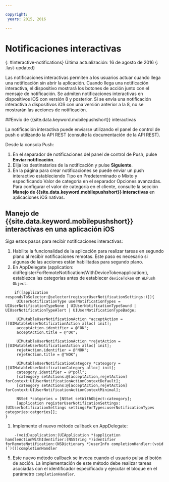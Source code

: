 ```yaml
---

copyright:
 years: 2015, 2016

---
```


# Notificaciones interactivas
{: #interactive-notifications}
Última actualización: 16 de agosto de 2016
{: .last-updated}

Las notificaciones interactivas permiten a los usuarios actuar cuando llega una notificación sin abrir la aplicación. Cuando llega una notificación interactiva, el dispositivo mostrará los botones de acción junto con el mensaje de notificación. Se admiten notificaciones interactivas en dispositivos iOS con versión 8 y posterior. Si se envía una notificación interactiva a dispositivos iOS con una versión anterior a la 8, no se mostrarán las acciones de notificación.

##Envío de {{site.data.keyword.mobilepushshort}} interactivas


La notificación interactiva puede enviarse utilizando el panel de control de push o utilizando la API REST (consulte la documentación de la API REST).

Desde la consola Push: 



1. En el separador de notificaciones del panel de control de Push, pulse **Enviar notificación**.  
2. Elija los destinatarios de la notificación y pulse **Siguiente**.  
3. En la página para crear notificaciones se puede enviar un push interactivo estableciendo Tipo en Predeterminado o Mixto y especificando Valor de categoría en el separador Opciones avanzadas. Para configurar el valor de categoría en el cliente, consulte la sección **Manejo de {{site.data.keyword.mobilepushshort}} interactivas** en aplicaciones iOS nativas.

## Manejo de {{site.data.keyword.mobilepushshort}} interactivas en una aplicación iOS

Siga estos pasos para recibir notificaciones interactivas:

1. Habilite la funcionalidad de la aplicación para realizar tareas en segundo plano al recibir notificaciones remotas. Este paso es necesario si algunas de las acciones están habilitadas para segundo plano.
1. En AppDelegate (application: didRegisterForRemoteNotificationsWithDeviceTokenapplication:), establezca las categorías antes de establecer `deviceToken` en `WLPush Object`.

```
	if([application respondsToSelector:@selector(registerUserNotificationSettings:)]){
	 UIUserNotificationType userNotificationTypes = UIUserNotificationTypeNone | UIUserNotificationTypeSound | UIUserNotificationTypeAlert | UIUserNotificationTypeBadge;
	      
	 UIMutableUserNotificationAction *acceptAction = [[UIMutableUserNotificationAction alloc] init];
	 acceptAction.identifier = @"OK";
	 acceptAction.title = @"OK";
	      
	 UIMutableUserNotificationAction *rejetAction = [[UIMutableUserNotificationAction alloc] init];
	 rejetAction.identifier = @"NOK";
	 rejetAction.title = @"NOK";
	      
	 UIMutableUserNotificationCategory *cateogory = [[UIMutableUserNotificationCategory alloc] init];
	 cateogory.identifier = @"poll";
	 [cateogory setActions:@[acceptAction,rejetAction] forContext:UIUserNotificationActionContextDefault];
	 [cateogory setActions:@[acceptAction,rejetAction] forContext:UIUserNotificationActionContextMinimal];
	      
	 NSSet *catgories = [NSSet setWithObject:cateogory];
	 [application registerUserNotificationSettings:[UIUserNotificationSettings settingsForTypes:userNotificationTypes categories:catgories]];
}
```

1. Implemente el nuevo método callback en AppDelegate:

```
	-(void)application:(UIApplication *)application handleActionWithIdentifier:(NSString *)identifier forRemoteNotification:(NSDictionary *)userInfo completionHandler:(void (ˆ)())completionHandler
``` 

5. Este nuevo método callback se invoca cuando el usuario pulsa el botón de acción. La implementación de este método debe realizar tareas asociadas con el identificador especificado y ejecutar el bloque en el parámetro `completionHandler`.
